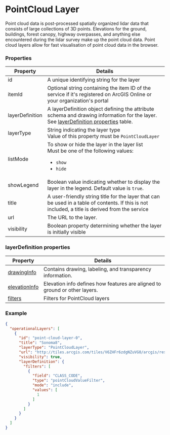 # PointCloud Layer

Point cloud data is post-processed spatially organized lidar data that consists of large collections of 3D points. Elevations for the ground, buildings, forest canopy, highway overpasses, and anything else encountered during the lidar survey make up the point cloud data. Point cloud layers allow for fast visualisation of point cloud data in the browser.

### Properties

| Property | Details
| --- | ---
| id | A unique identifying string for the layer
| itemId | Optional string containing the item ID of the service if it's registered on ArcGIS Online or your organization's portal
| layerDefinition | A layerDefinition object defining the attribute schema and drawing information for the layer.<br>See [layerDefinition properties](#layerdefinition-properties) table.
| layerType | String indicating the layer type<br>Value of this property must be `PointCloudLayer`
| listMode | To show or hide the layer in the layer list<br>Must be one of the following values:<ul><li>`show`</li><li>`hide`</li></ul>
| showLegend | Boolean value indicating whether to display the layer in the legend. Default value is `true`.
| title | A user-friendly string title for the layer that can be used in a table of contents. If this is not included, a title is derived from the service
| url | The URL to the layer.
| visibility | Boolean property determining whether the layer is initially visible


### layerDefinition properties

| Property | Details
| --- | ---
| [drawingInfo](drawingInfo.md) | Contains drawing, labeling, and transparency information.
| [elevationInfo](elevationInfo.md) | Elevation info defines how features are aligned to ground or other layers.
| [filters](pointCloudFilter.md) | Filters for PointCloud layers


### Example

```json
{
  "operationalLayers": [
    {
      "id": "point-cloud-layer-0",
      "title": "Sonoma8",
      "layerType": "PointCloudLayer",
      "url": "http://tiles.arcgis.com/tiles/V6ZHFr6zdgNZuVG0/arcgis/rest/services/BARNEGAT_BAY_LiDAR_UTM/SceneServer",
      "visibility": true,
      "layerDefinition": {
        "filters": [
          {
            "field": "CLASS_CODE",
            "type": "pointCloudValueFilter",
            "mode": "include",
            "values": [
              1
            ]
          }
        ]
      }
    }
  ]
}
```

